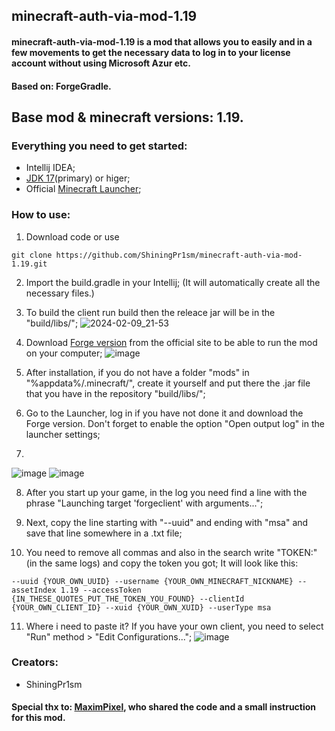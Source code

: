 ## minecraft-auth-via-mod-1.19

#### minecraft-auth-via-mod-1.19 is a mod that allows you to easily and in a few movements to get the necessary data to log in to your license account without using Microsoft Azur etc.

#### Based on: ForgeGradle.

## Base mod & minecraft versions: 1.19.

### Everything you need to get started:

- Intellij IDEA;
- [JDK 17](https://www.oracle.com/java/technologies/javase/jdk17-archive-downloads.html)(primary) or higer;
- Official [Minecraft Launcher](https://www.minecraft.net/en-us/download);

### How to use:

1. Download code or use 
```
git clone https://github.com/ShiningPr1sm/minecraft-auth-via-mod-1.19.git 
```

2. Import the build.gradle in your Intellij; (It will automatically create all the necessary files.)
  
3. To build the client run build then the releace jar will be in the "build/libs/";
![2024-02-09_21-53](https://github.com/ShiningPr1sm/minecraft-auth-via-mod-1.19/assets/61665029/24b550b9-9170-4645-9682-d6b8a7c50df1)

4. Download [Forge version](https://files.minecraftforge.net/net/minecraftforge/forge/index_1.19.html) from the official site to be able to run the mod on your computer;
![image](https://github.com/ShiningPr1sm/minecraft-auth-via-mod-1.19/assets/61665029/5d6db653-a35c-4c8a-95da-55982c1ea751)

5. After installation, if you do not have a folder "mods" in "%appdata%/.minecraft/", create it yourself and put there the .jar file that you have in the repository "build/libs/";

6. Go to the Launcher, log in if you have not done it and download the Forge version. Don't forget to enable the option "Open output log" in the launcher settings;
7. 
![image](https://github.com/ShiningPr1sm/minecraft-auth-via-mod-1.19/assets/61665029/165ff9c8-b6ab-42dd-bcd9-97816078389e)
![image](https://github.com/ShiningPr1sm/minecraft-auth-via-mod-1.19/assets/61665029/1a86eb6c-74e4-4aef-a0ab-00800fbbd02e)

8. After you start up your game, in the log you need find a line with the phrase "Launching target 'forgeclient' with arguments...";

9. Next, copy the line starting with "--uuid" and ending with "msa" and save that line somewhere in a .txt file;

10. You need to remove all commas and also in the search write "TOKEN:" (in the same logs) and copy the token you got;
It will look like this: 
```
--uuid {YOUR_OWN_UUID} --username {YOUR_OWN_MINECRAFT_NICKNAME} --assetIndex 1.19 --accessToken {IN_THESE_QUOTES_PUT_THE_TOKEN_YOU_FOUND} --clientId {YOUR_OWN_CLIENT_ID} --xuid {YOUR_OWN_XUID} --userType msa
```

11. Where i need to paste it?
If you have your own client, you need to select "Run" method > "Edit Configurations...";
![image](https://github.com/ShiningPr1sm/minecraft-auth-via-mod-1.19/assets/61665029/65877a98-6ab9-4b1a-b1c1-35b73c897936)

### Creators:

* ShiningPr1sm

#### Special thx to: [MaximPixel](https://forum.mcmodding.ru/resources/kak-vojti-v-igru-cherez-microsoft-akkaunt.303/), who shared the code and a small instruction for this mod.

